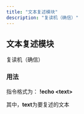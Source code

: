 ```yaml
---
title: "文本复述模块"
description: "复读机（确信）"
---
```


## 文本复述模块

复读机（确信）

### 用法

指令格式为： **!echo \<text\>**

其中，**text**为要复述的文本